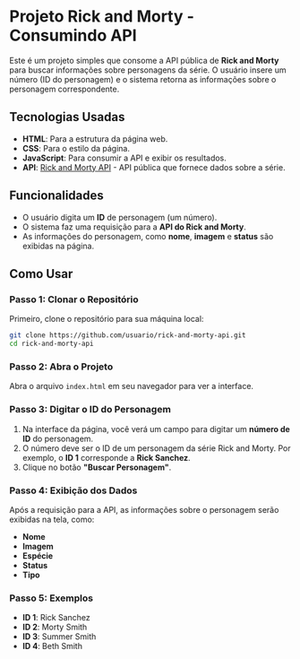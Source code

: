 # Projeto Rick and Morty - Consumindo API

Este é um projeto simples que consome a API pública de **Rick and Morty** para buscar informações sobre personagens da série. O usuário insere um número (ID do personagem) e o sistema retorna as informações sobre o personagem correspondente.

## Tecnologias Usadas

- **HTML**: Para a estrutura da página web.
- **CSS**: Para o estilo da página.
- **JavaScript**: Para consumir a API e exibir os resultados.
- **API**: [Rick and Morty API](https://rickandmortyapi.com/) - API pública que fornece dados sobre a série.

## Funcionalidades

- O usuário digita um **ID** de personagem (um número).
- O sistema faz uma requisição para a **API do Rick and Morty**.
- As informações do personagem, como **nome**, **imagem** e **status** são exibidas na página.

## Como Usar

### Passo 1: Clonar o Repositório

Primeiro, clone o repositório para sua máquina local:

```bash
git clone https://github.com/usuario/rick-and-morty-api.git
cd rick-and-morty-api
```

### Passo 2: Abra o Projeto

Abra o arquivo `index.html` em seu navegador para ver a interface.

### Passo 3: Digitar o ID do Personagem

1. Na interface da página, você verá um campo para digitar um **número de ID** do personagem.
2. O número deve ser o ID de um personagem da série Rick and Morty. Por exemplo, o **ID 1** corresponde a **Rick Sanchez**.
3. Clique no botão **"Buscar Personagem"**.

### Passo 4: Exibição dos Dados

Após a requisição para a API, as informações sobre o personagem serão exibidas na tela, como:

- **Nome**
- **Imagem**
- **Espécie**
- **Status**
- **Tipo**

### Passo 5: Exemplos

- **ID 1**: Rick Sanchez
- **ID 2**: Morty Smith
- **ID 3**: Summer Smith
- **ID 4**: Beth Smith

